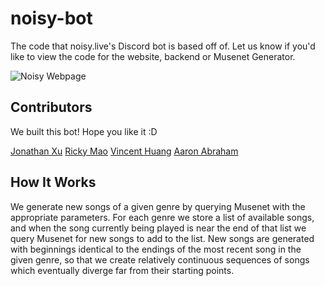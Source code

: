 # noisy-bot

The code that noisy.live's Discord bot is based off of. Let us know if you'd like to view the code for the website, backend or Musenet Generator.

![Noisy Webpage](https://i.ibb.co/mvp2BF3/pog.png)

## Contributors

We built this bot! Hope you like it :D

[Jonathan Xu](https://github.com/JonathanXu1)
[Ricky Mao](https://github.com/rickrm)
[Vincent Huang](https://github.com/vincenthuang75025)
[Aaron Abraham](https://github.com/aaronabraham311)

## How It Works

We generate new songs of a given genre by querying Musenet with the appropriate parameters. For each genre we store a list of available songs, and when the song currently being played is near the end of that list we query Musenet for new songs to add to the list. New songs are generated with beginnings identical to the endings of the most recent song in the given genre, so that we create relatively continuous sequences of songs which eventually diverge far from their starting points.

<!-- ## Local development

When running locally, make sure that the Heroku instance (production) is not running:

```
heroku ps:scale worker=0 -a noisy-bot
```

Now you can run the bot locally. To do so, you need to get the `.env` file from one of the project contributors. After, you can run the bot locally and it will be live on localhost:3002. The env file contains the bot token for Noisy-test. The token for production Noisy is on Heroku, and it is used by builds to Github master branch.

```
yarn
heroku local
```

Remember to bring the Heroku worker instance back up after local development:

```
heroku ps:scale worker=1 -a noisy-bot
``` -->
